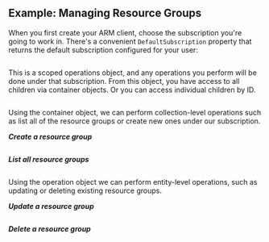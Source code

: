 Example: Managing Resource Groups
--------------------------------------

When you first create your ARM client, choose the subscription you're going to work in. There's a convenient `DefaultSubscription` property that returns the default subscription configured for your user:

```C# Snippet:Managing_Resource_Groups_DefaultSubscription

```

This is a scoped operations object, and any operations you perform will be done under that subscription. From this object, you have access to all children via container objects. Or you can access individual children by ID.

```C# Snippet:Managing_Resource_Groups_GetResourceGroupContainer

```

Using the container object, we can perform collection-level operations such as list all of the resource groups or create new ones under our subscription.

***Create a resource group***

```C# Snippet:Managing_Resource_Groups_CreateAResourceGroup

```

***List all resource groups***

```C# Snippet:Managing_Resource_Groups_ListAllResourceGroup

```

Using the operation object we can perform entity-level operations, such as updating or deleting existing resource groups.

***Update a resource group***

```C# Snippet:Managing_Resource_Groups_UpdateAResourceGroup

```

***Delete a resource group***

```C# Snippet:Managing_Resource_Groups_DeleteResourceGroup

```
